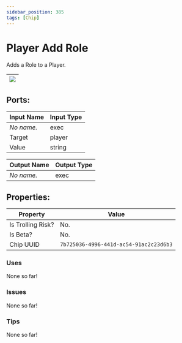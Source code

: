 ```yaml
---
sidebar_position: 385
tags: [Chip]
---
```


# Player Add Role


Adds a Role to a Player.

| ![](https://images-ext-2.discordapp.net/external/MPmIaQzlEPmgGWlgi-WxBBXt0Bjv_zWPkg1y1f_sy3s/https/www.recroomcircuits.com/image/circuit/absolute-value?width=206&height=108) |
|-----|

## Ports:

| Input Name | Input Type |
|-----------|-----------|
| *No name.* | exec |
| Target | player |
| Value | string |

| Output Name | Output Type |
|-----------|-----------|
| *No name.* | exec |

## Properties:

| Property  | Value |
|-------------------|-----------|
| Is Trolling Risk? | No. |
| Is Beta? | No. |
| Chip UUID | `7b725036-4996-441d-ac54-91ac2c23d6b3` |

### Uses
None so far!

### Issues
None so far!

### Tips
None so far!
